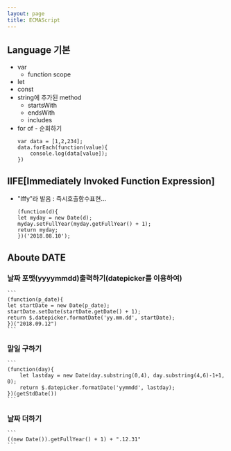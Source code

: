 ```yaml
---
layout: page
title: ECMAScript
---
```

## Language 기본
- var
   * function scope
- let
- const
- string에 추가된 method
  * startsWith
  * endsWith
  * includes
- for of - 순회하기
    ```
    var data = [1,2,234];
    data.forEach(function(value){
        console.log(data[value]);
    })
    ```

## IIFE[Immediately Invoked Function Expression]
- "Iffy"라 발음 : 즉시호출함수표현…
    ```
    (function(d){
    let myday = new Date(d);
    myday.setFullYear(myday.getFullYear() + 1);
    return myday;
    })('2018.08.10');
    ```

## Aboute DATE
### 날짜 포맷(yyyymmdd)출력하기(datepicker를 이용하여)

    ```
    (function(p_date){
    let startDate = new Date(p_date);
    startDate.setDate(startDate.getDate() + 1);
    return $.datepicker.formatDate('yy.mm.dd', startDate);
    })("2018.09.12")
    ```

### 말일 구하기
    ```
    (function(day){
        let lastday = new Date(day.substring(0,4), day.substring(4,6)-1+1, 0);
        return $.datepicker.formatDate('yymmdd', lastday);
    })(getStdDate())
    ```

### 날짜 더하기
    ```
    ((new Date()).getFullYear() + 1) + ".12.31"
    ```
